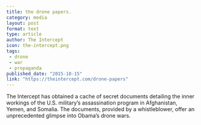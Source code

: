 ```yaml
---
title: the drone papers.
category: media
layout: post
format: text
type: article
author: The Intercept
icon: the-intercept.png
tags:
 - drone
 - war
 - propaganda
published_date: "2015-10-15"
link: "https://theintercept.com/drone-papers"
---
```


The Intercept has obtained a cache of secret documents detailing the inner
workings of the U.S. military’s assassination program in Afghanistan, Yemen,
and Somalia. The documents, provided by a whistleblower, offer an unprecedented
glimpse into Obama’s drone wars.  
